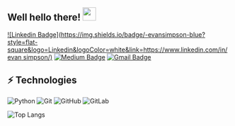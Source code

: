 ## Well hello there! <img src="https://raw.githubusercontent.com/aemmadi/aemmadi/master/wave.gif" width="30px">

<!-- I am Anirudh Emmadi, people call me Ani, currently pursuing my bachelor's degree majoring in computer science from [The Univesity of Texas at Dallas](https://utdallas.edu/). I am a tech enthusiast & an open-source advocate. I am always open to collaborating on projects and innovative/disruptive ideas. Find out more about me & feel free to connect with me here: -->

[![Linkedin Badge](https://img.shields.io/badge/-evansimpson-blue?style=flat-square&logo=Linkedin&logoColor=white&link=https://www.linkedin.com/in/evan simpson/)](https://www.linkedin.com/in/evansimpson1/)
[![Medium Badge](https://img.shields.io/badge/-@aemmadi-03a57a?style=flat-square&labelColor=000000&logo=Medium&link=https://medium.com/@aemmadi/)](https://medium.com/@aemmadi)
[![Gmail Badge](https://img.shields.io/badge/-p.evansimpson@gmail.com-c14438?style=flat-square&logo=Gmail&logoColor=white&link=mailto:kanna6501@gmail.com)](mailto:p.evansimpson@gmail.com)

## ⚡ Technologies
![Python](https://img.shields.io/badge/-Python-black?style=flat-square&logo=Python)
![Git](https://img.shields.io/badge/-Git-black?style=flat-square&logo=git)
![GitHub](https://img.shields.io/badge/-GitHub-181717?style=flat-square&logo=github)
![GitLab](https://img.shields.io/badge/-GitLab-FCA121?style=flat-square&logo=gitlab)

<!-- ![Github Stats](https://github-readme-stats.vercel.app/api?username=aemmadi&count_private=true&show_icons=true&include_all_commits=true) -->
![Top Langs](https://github-readme-stats.vercel.app/api/top-langs/?username=educatorsRlearners&hide=TeX&layout=compact)

<!-- ![Visitor Badge](https://visitor-badge.laobi.icu/badge?page_id=aemmadi.aemmadi) -->


<!--
**educatorsRlearners/educatorsRlearners** is a ✨ _special_ ✨ repository because its `README.md` (this file) appears on your GitHub profile.

Here are some ideas to get you started:

- 🔭 I’m currently working on ...
- 🌱 I’m currently learning ...
- 👯 I’m looking to collaborate on ...
- 🤔 I’m looking for help with ...
- 💬 Ask me about ...
- 📫 How to reach me: ...
- 😄 Pronouns: ...
- ⚡ Fun fact: ...
-->
